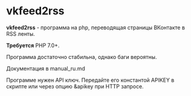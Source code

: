 # vkfeed2rss
**vkfeed2rss** - программа на php, переводящая страницы ВКонтакте в RSS ленты.

**Требуется** PHP 7.0+.

Программа достаточно стабильна, однако баги вероятны.

Документация в manual_ru.md

Программе нужен API ключ. Передайте его константой APIKEY в скрипте или через опцию &apikey при HTTP запросе.
